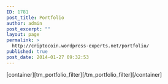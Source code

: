 ```yaml
---
ID: 1781
post_title: Portfolio
author: admin
post_excerpt: ""
layout: page
permalink: >
  http://criptocoin.wordpress-experts.net/portfolio/
published: true
post_date: 2014-01-27 09:32:53
---
```

[container][tm_portfolio_filter][/tm_portfolio_filter][/container]